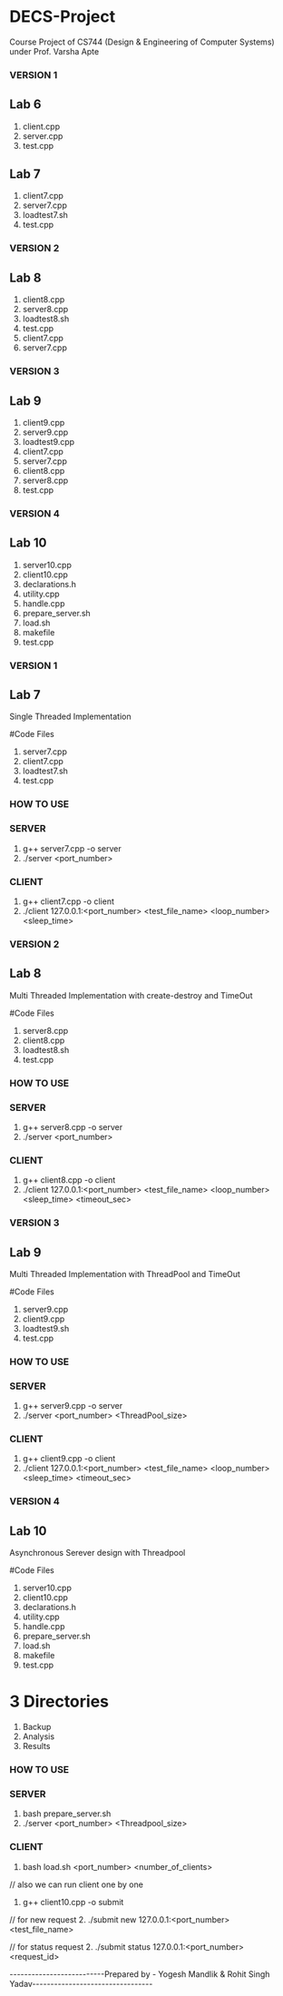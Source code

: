 # DECS-Project
Course Project of CS744 (Design &amp; Engineering of Computer Systems) under Prof. Varsha Apte

### VERSION 1 ###

## Lab 6
1. client.cpp
2. server.cpp
3. test.cpp

## Lab 7
1. client7.cpp
2. server7.cpp
3. loadtest7.sh
4. test.cpp

### VERSION 2 ###

## Lab 8
1. client8.cpp
2. server8.cpp
3. loadtest8.sh
4. test.cpp	
5. client7.cpp
6. server7.cpp

### VERSION 3 ###

## Lab 9
1. client9.cpp
2. server9.cpp
3. loadtest9.cpp
4. client7.cpp
5. server7.cpp
6. client8.cpp
7. server8.cpp
8. test.cpp

### VERSION 4 ###

## Lab 10
1. server10.cpp
2. client10.cpp
3. declarations.h
4. utility.cpp
5. handle.cpp
6. prepare_server.sh
7. load.sh
8. makefile
9. test.cpp


### VERSION 1 ###

## Lab 7

Single Threaded Implementation

#Code Files 

1. server7.cpp
2. client7.cpp
3. loadtest7.sh
4. test.cpp

### HOW TO USE ###

### SERVER ###

1. g++ server7.cpp -o server
2. ./server <port_number>

### CLIENT ###

1. g++ client7.cpp -o client
2. ./client 127.0.0.1:<port_number> <test_file_name> <loop_number> <sleep_time>


### VERSION 2 ###

## Lab 8

Multi Threaded Implementation with create-destroy and TimeOut 

#Code Files 

1. server8.cpp
2. client8.cpp
3. loadtest8.sh
4. test.cpp

### HOW TO USE ###

### SERVER ###

1. g++ server8.cpp -o server
2. ./server <port_number>

### CLIENT ###

1. g++ client8.cpp -o client
2. ./client 127.0.0.1:<port_number> <test_file_name> <loop_number> <sleep_time> <timeout_sec>


### VERSION 3 ###

## Lab 9

Multi Threaded Implementation with ThreadPool and TimeOut 

#Code Files 

1. server9.cpp
2. client9.cpp
3. loadtest9.sh
4. test.cpp

### HOW TO USE ###

### SERVER ###

1. g++ server9.cpp -o server
2. ./server <port_number> <ThreadPool_size>

### CLIENT ###

1. g++ client9.cpp -o client
2. ./client 127.0.0.1:<port_number> <test_file_name> <loop_number> <sleep_time> <timeout_sec>


### VERSION 4 ###

## Lab 10

Asynchronous Serever design with Threadpool

#Code Files 

1. server10.cpp
2. client10.cpp
3. declarations.h
4. utility.cpp
5. handle.cpp
6. prepare_server.sh
7. load.sh
8. makefile
9. test.cpp


# 3 Directories

1. Backup
2. Analysis
3. Results


### HOW TO USE ###

### SERVER ###
1. bash prepare_server.sh
2. ./server <port_number> <Threadpool_size>

### CLIENT ###
1. bash load.sh <port_number> <number_of_clients>

// also we can run client one by one 
1. g++ client10.cpp -o submit

// for new request 
2. ./submit new 127.0.0.1:<port_number> <test_file_name>

// for status request
2. ./submit status 127.0.0.1:<port_number> <request_id>



--------------------------Prepared by - Yogesh Mandlik & Rohit Singh Yadav---------------------------------

